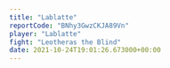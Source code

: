 ```yaml
---
title: "Lablatte"
reportCode: "BNhy3GwzCKJA89Vn"
player: "Lablatte"
fight: "Leotheras the Blind"
date: 2021-10-24T19:01:26.673000+00:00
---
```

